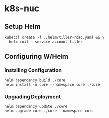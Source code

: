 # k8s-nuc

## Setup Helm

```
kubectl create -f ./helm/tiller-rbac.yaml && \
  helm init --service-account tiller
```

## Configuring W/Helm

### Installing Configuration
```
helm dependency build ./core
helm install -n core --namespace core ./core
```

### Upgrading Deployment
```
helm dependency update ./core
helm upgrade core ./core --namespace core
```